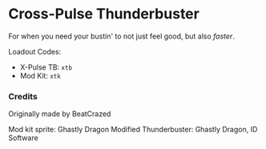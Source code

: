# Cross-Pulse Thunderbuster

For when you need your bustin' to not just feel good, but also _faster_.

Loadout Codes:
- X-Pulse TB: `xtb`
- Mod Kit: `xtk`

### Credits

Originally made by BeatCrazed

Mod kit sprite: Ghastly Dragon
Modified Thunderbuster: Ghastly Dragon, ID Software

